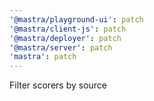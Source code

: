 ```yaml
---
'@mastra/playground-ui': patch
'@mastra/client-js': patch
'@mastra/deployer': patch
'@mastra/server': patch
'mastra': patch
---
```


Filter scorers by source

